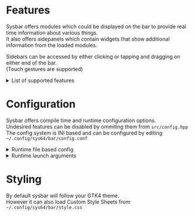 # Features
Sysbar offers modules which could be displayed on the bar to provide real time information about various things.<br>
It also offers sidepanels which contain widgets that show additional information from the loaded modules.<br>

Sidebars can be accessed by either clicking or tapping and dragging on either end of the bar.<br>
(Touch gestures are supported)<br>

<details closed>
  <summary>List of supported features</summary>

* clock
  * Module: Show time and date
  * Widget: Clendar (Planned: Show events and holidays)

* weather
  * Module: Show weather
  * Widget: (Planned: Show more detailed weather info)

* tray
  * Module: Show running tray items

* hyprland
  * Module: Show window title (Planned: Workspace indicator)

* volume
  * Module: Show audio output volume level
  * Widget: Same as the module (Planned: Set volume level)

* network
  * Module: Show network type and status (Ethernet, Wireless, Cellular)
  * Control: (Planned: Show nearby wireless networks)

* battery
  * Module: Show battery level and status (Charging, Discharging)
  * Control: (Planned: Show additional power stuff, Set power plan)

* notification
  * Widget: Show notifications

* taskbar
  * Module: Show running toplevels

* backlight
  * Module: Show backlight level
  * Widget: Show and set backlight brightness levels

* menu
  * Module: Shows a simple button to open or close an app launcher

* mpris
  * Module: Show currently playing song
  * Widget: Same as the above but with controls and album art

* bluetooth
  * Module: Show bluetooth status (Connected, Disconnected)
  * Control: (Planned: Show nearby bluetooth devices)

* cellular
  * Module: Show cellular signal strength
  * Control: (Planned: Ability to connect/disconnect to/from cellular networks)
</details>

# Configuration
Sysbar offers compile time and runtime configuration options.<br>
Undesired features can be disabled by ommiting them from `src/config.hpp`<br>
The config system is INI based and can be configured by editing `~/.config/sys64/bar/config.conf`<br>

<details closed>
  <summary>Runtime file based config</summary>

| section              | default                     | description                                        |
|----------------------|-----------------------------|----------------------------------------------------|
| [main]               |                             | Primary configuration                              |
| position             | 0                           | 0 = top 1 = right 2 = bottom 3 = left              |
| size                 | 40                          | Height or width depending on position              |
| layer                | 2                           | Background = 0, Bottom = 1, Top = 2, Overlay = 3   |
| exclusive            | true                        | Exclude part of the screen for the bar             |
| verbose              | false                       | Verbose output (For debugging)                     |
| main-monitor         | HDMI-A-1                    | Monitor output name (DP-1, HDMI-A-1, ect..)        |
| modules-start        | clock,weather,tray          | Modules shown at the start of the bar (Left/Top)   |
| modules-center       | hyprland                    | Modules shown in the middle of the bar             |
| modules-end          | volume,network,notification | Modules shown at the end of the bar (Right/Bottom) |
| sidepanel-start-size | 350                         | Start (Left/Top) sidepanel (Width/Height)          |
| sidepanel-end-size   | 350                         | End (Right/Bottom) sidepanel (Width/Height)        |
|&nbsp;                |                             |                                                    |
| [clock]              |                             | Clock module configuration                         |
| interval             | 1000                        | How long (in ms) to refresh the time               |
| label-format         | %H:%M                       | [Label format](https://www.man7.org/linux/man-pages/man1/date.1.html) |
| tooltip-format       | %Y/%m/%d                    | Same as the above but for the tooltip              |
| widget-layout        | 0044                        | [XYWH (Single digit values to position the widget)](https://gnome.pages.gitlab.gnome.org/gtkmm/classGtk_1_1Grid.html#a2f3d5ceb9a1c2f491b541aa56ebdc1e8)  |
|&nbsp;                |                             |                                                    |
| [weather]            |                             | Weather module configuration                       |
| url                  | https://wttr.in/?format=j1  | [wttr.in](https://github.com/chubin/wttr.in) Cool project, Consider supporting the dev out |
| unit                 | f                           | Temperature unit **C**elsius or **F**ahrenheit     |
|&nbsp;                |                             |                                                    |
| [hyprland]           |                             | Hyprland module configuration                      |
| character-limit      | 128                         | Label character limit so the text won't get funky  |
|&nbsp;                |                             |                                                    |
| [volume]             |                             | Volume module configuration                        |
| show-label           | false                       | Show the volume level as text                      |
| widget-layout        | 0441                        | [XYWH (Single digit values to position the widget)](https://gnome.pages.gitlab.gnome.org/gtkmm/classGtk_1_1Grid.html#a2f3d5ceb9a1c2f491b541aa56ebdc1e8)  |
|&nbsp;                |                             |                                                    |
| [network]            |                             | Network module configuration                       |
| show-label           | false                       | Show signal strength as text                       |
|&nbsp;                |                             |                                                    |
| [battery]            |                             | Battery module configuration                       |
| show-label           | false                       | Show charge level as text                          |
|&nbsp;                |                             |                                                    |
| [notification]       |                             | Notification widget configuration                  |
| command              | ffplay /usr/share/..        | Command to run whenever you recieve a notification |
|&nbsp;                |                             |                                                    |
| [backlight]          |                             | Backlight module configuration                     |
| path                 |                             | Path to backlight (/sys/class/backlight/panel)     |
| show-icon            | true                        | Show brightness level as an icon                   |
| show-label           | true                        | Show brightness level as text                      |
| widget-layout        | 0341                        | [XYWH (Single digit values to position the widget)](https://gnome.pages.gitlab.gnome.org/gtkmm/classGtk_1_1Grid.html#a2f3d5ceb9a1c2f491b541aa56ebdc1e8)  |
|&nbsp;                |                             |                                                    |
| [taskbar]            |                             | Taskbar module configuration                       |
| text-length          | 14                          | Window title length                                |
| icon-size            | 32                          | Size of the icons                                  |
|&nbsp;                |                             |                                                    |
| [mpris]              |                             | Mpris module configuration                         |
| show-icon            | true                        | Show player status as an icon                      |
| show-label           | true                        | Show album name as text                            |
| widget-layout        | 0142                        | [XYWH (Single digit values to position the widget)](https://gnome.pages.gitlab.gnome.org/gtkmm/classGtk_1_1Grid.html#a2f3d5ceb9a1c2f491b541aa56ebdc1e8)  |
|&nbsp;                |                             |                                                    |
| [cellular]           |                             | Cellular module configuration                      |
| show-icon            | true                        | Show signal strength as an icon                    |
| show-label           | false                       | Show signal strength as text                       |
</details>

<details closed>
  <summary>Runtime launch arguments</summary>

```
  -p	Set position
  -s	Set start modules (modules on the left side)
  -c	Set center modules (modules in the middle)
  -e	Set end modules (modules on the right side)
  -S	Set bar size (Height or Width depending on position)
  -V	Be more verbose
  -v	Prints version info
```
</details>

# Styling
By default sysbar will follow your GTK4 theme.<br>
However it can also load Custom Style Sheets from `~/.config/sys64/bar/style.css`
